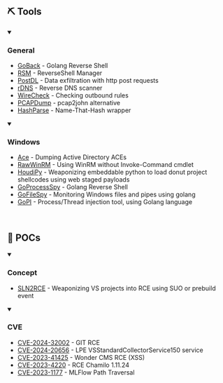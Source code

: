 ## ⛏️ Tools

<details open><summary><h3>General</h3></summary><ul>
<li><a href="https://github.com/charlesgargasson/goback">GoBack</a> - Golang Reverse Shell </li>
<li><a href="https://github.com/charlesgargasson/rsm">RSM</a> - ReverseShell Manager </li>
<li><a href="https://github.com/charlesgargasson/postdl">PostDL</a> - Data exfiltration with http post requests </li>
<li><a href="https://github.com/charlesgargasson/rdns">rDNS</a> - Reverse DNS scanner </li>
<li><a href="https://github.com/charlesgargasson/wirecheck">WireCheck</a> - Checking outbound rules </li>
<li><a href="https://github.com/charlesgargasson/pcapdump">PCAPDump</a> - pcap2john alternative </li>
<li><a href="https://github.com/charlesgargasson/hashparse">HashParse</a> - Name-That-Hash wrapper </li>
</ul>
</details>

<details open><summary><h3>Windows</h3></summary><ul>
<li><a href="https://github.com/charlesgargasson/acedump">Ace</a> - Dumping Active Directory ACEs </li>
<li><a href="https://github.com/charlesgargasson/rwinrm">RawWinRM</a> - Using WinRM without Invoke-Command cmdlet </li>
<li><a href="https://github.com/charlesgargasson/houdipy">HoudiPy</a> - Weaponizing embeddable python to load donut project shellcodes using web staged payloads </li>
<li><a href="https://github.com/charlesgargasson/gopspy">GoProcessSpy</a> - Golang Reverse Shell </li>
<li><a href="https://github.com/charlesgargasson/gofspy">GoFileSpy</a> - Monitoring Windows files and pipes using golang  </li>
<li><a href="https://github.com/charlesgargasson/gopi">GoPI</a> - Process/Thread injection tool, using Golang language  </li>
</ul>
</details>

</br>

## 🧬 POCs

<details open><summary><h3>Concept</h3></summary><ul>
<li><a href="https://github.com/charlesgargasson/SLN2RCE">SLN2RCE</a> - Weaponizing VS projects into RCE using SUO or prebuild event </li>
</ul>
</details>

<details open><summary><h3>CVE</h3></summary><ul>
<li><a href="https://github.com/charlesgargasson/CVE-2024-32002">CVE-2024-32002</a> - GIT RCE </li>
<li><a href="https://github.com/charlesgargasson/CVE-2024-20656">CVE-2024-20656</a> - LPE VSStandardCollectorService150 service </li>
<li><a href="https://github.com/charlesgargasson/CVE-2023-41425">CVE-2023-41425</a> - Wonder CMS RCE (XSS) </li>
<li><a href="https://github.com/charlesgargasson/CVE-2023-4220">CVE-2023-4220</a> - RCE Chamilo 1.11.24 </li>
<li><a href="https://github.com/charlesgargasson/CVE-2023-1177">CVE-2023-1177</a> - MLFlow Path Traversal </li>
</ul>
</details>
